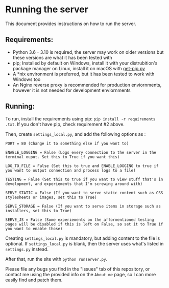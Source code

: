 # Running the server
This document provides instructions on how to run the server.

## Requirements:
- Python 3.6 - 3.10 is required, the server may work on older versions but these versions are what it has been tested with
- pip; Installed by default on Windows, install it with your distrubition's package manager on Linux, install it on macOS with [get-pip.py](https://bootstrap.pypa.io/get-pip.py)
- A *nix environment is preferred, but it has been tested to work with Windows too
- An Nginx reverse proxy is recommended for production enviornments, however it is not needed for development enviornments

## Running:
To run, install the requirements using pip: `pip install -r requirements .txt`. If you don't have pip, check requirement #2 above.

Then, create `settings_local.py`, and add the following options as :

 ```
PORT = 80 (Change it to something else if you want to)

ENABLE_LOGGING = False (Logs every connection to the server in the terminal ouput. Set this to True if you want this)

LOG_TO_FILE = False (Set this to true and ENABLE_LOGGING to true if you want to output connection and process logs to a file)

TESTING = False (Set this to true if you want to view stuff that's in development, and experiements that I'm screwing around with)

SERVE_STATIC = False (If you want to serve static content such as CSS stylesheets or images, set this to True)

SERVE_STORAGE = False (If you want to serve items in storage such as installers, set this to True)

SERVE_JS = False (Some experiements on the afformentioned testing pages will be disabled if this is left on False, so set it to True if you want to enable those)

```

Creating `settings_local.py` is mandatory, but adding content to the file is optional. If `settings_local.py` is blank, then the server uses what's listed in `settings.py` instead.


After that, run the site with `python runserver.py`.

Please file any bugs you find in the "Issues" tab of this repository, or contact me using the provided info on the `About me` page, so I can more easily find and patch them.